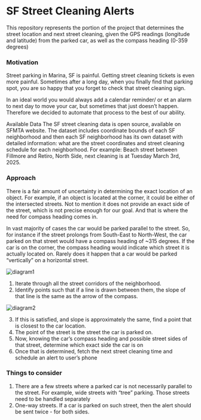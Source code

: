 # SF Street Cleaning Alerts

This repository represents the portion of the project that determines the street location and next street cleaning, given the GPS readings (longitude and latitude) from the parked car, as well as the compass heading (0-359 degrees)

### Motivation
Street parking in Marina, SF is painful. Getting street cleaning tickets is even more painful. Sometimes after a long day, when you finally find that parking spot, you are so happy that you forget to check that street cleaning sign.

In an ideal world you would always add  a calendar reminder/ or et an alarm to next day to move your car, but sometimes that just doesn’t happen. Therefore we decided to automate that process to the best of our ability.

Available Data
The SF street cleaning data is open source, available on SFMTA website. The dataset includes coordinate bounds of each SF neighborhood and then each SF neighborhood has its own dataset with detailed information: what are the street coordinates and street cleaning schedule for each neighborhood. For example: Beach street between Fillmore and Retiro, North Side, next cleaning is at Tuesday March 3rd, 2025.

### Approach

There is a fair amount of uncertainty in determining the exact location of an object. For example, if an object is located at the corner, it could be either of the intersected streets. Not to mention it does not provide an exact side of the street, which is not precise enough for our goal. And that is where the need for compass heading comes in.

In vast majority of cases the car would be parked parallel to the street. So, for instance if the street prolongs from South-East to North-West, the car parked on that street would have a compass heading of ~315 degrees.
If the car is on the corner, the compass heading would indicate which street it is actually located on. Rarely does it happen that a car would be parked “vertically” on a horizontal street.

![diagram1](https://github.com/user-attachments/assets/7d69ecc0-fb74-42b8-8463-03ca39023dac)

1. Iterate through all the street corridors of the neighborhood.
2. Identify points such that if a line is drawn between them, the slope of that line is the same as the arrow of the compass.

![diagram2](https://github.com/user-attachments/assets/7222e4cc-e154-4ebe-aa00-764c3e10e205)

3. If this is satisfied, and slope is approximately the same, find a point that is closest to the car location.
4. The point of the street is the street the car is parked on.
5. Now, knowing the car’s compass heading and possible street sides of that street, determine which exact side the car is on
6. Once that is determined, fetch the next street cleaning time and schedule an alert to user’s phone

### Things to consider

1. There are a few streets where a parked car is not necessarily parallel to the street. For example, wide streets with “tree” parking. Those streets need to be handled separately
2. One-way streets. If a car is parked on such street, then the alert should be sent twice - for both sides.
